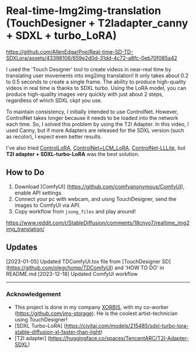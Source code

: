 # Real-time-Img2img-translation (TouchDesigner + T2Iadapter_canny + SDXL + turbo_LoRA) 


https://github.com/AllenEdgarPoe/Real-time-SD-TD-SDXLora/assets/43398106/659e2d0d-31dd-4c72-a8fc-0eb70f085a42


I used the 'Touch Designer' tool to create videos in near-real time by translating user movements into img2img translation! It only takes about 0.2 to 0.5 seconds to create a single frame. The ability to produce high-quality videos in real time is thanks to SDXL turbo. Using the LoRA model, you can produce high-quality images very quickly with just about 2 steps, regardless of which SDXL ckpt you use.

To maintain consistency, I initially intended to use ControlNet. However, ControlNet takes longer because it needs to be loaded into the network each time. So, I solved this problem by using the T2I Adapter. In this video, I used Canny, but if more Adapters are released for the SDXL version (such as recolor), I expect even better results.

I've also tried [ControlLoRA](https://huggingface.co/stabilityai/control-lora), [ControlNet+LCM_LoRA](https://www.youtube.com/watch?v=icZze060TiE), [ControlNet-LLLite](https://github.com/kohya-ss/ControlNet-LLLite-ComfyUI), but **T2I adapter + SDXL-turbo-LoRA** was the best solution. 

## How to Do
1. Download [ComfyUI] (https://github.com/comfyanonymous/ComfyUI), enable API settings.
2. Connect your pc with webcam, and uisng TouchDesigner, send the images to ComfyUI via API.
3. Copy workflow from `jsong_files` and play around!


https://www.reddit.com/r/StableDiffusion/comments/18cnyo7/realtime_img2img_translation/


## Updates
[2023-01-05] Updated TDComfyUI.tox file from [TouchDesigner SD] (https://github.com/olegchomp/TDComfyUI) and 'HOW TO DO' in README.md
[2023-12-18] Updated ComfyUI workflow 


---


### Acknowledgement
- This project is done in my company [XORBIS](https://xorbis.com), with my co-worker (https://github.com/jms-storage). He is the coolest artist-technician using TouchDesigner! 
- [SDXL Turbo-LoRA] (https://civitai.com/models/215485/sdxl-turbo-lora-stable-diffusion-xl-faster-than-light)
- [T2I adapter] (https://huggingface.co/spaces/TencentARC/T2I-Adapter-SDXL)
